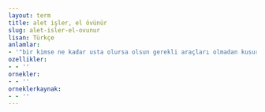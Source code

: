 ```yaml
---
layout: term
title: alet işler, el övünür
slug: alet-isler-el-ovunur
lisan: Türkçe
anlamlar:
- '"bir kimse ne kadar usta olursa olsun gerekli araçları olmadan kusursuz iş yapamaz" anlamında kullanılan bir söz'
ozellikler:
- - ''
ornekler:
- - ''
orneklerkaynak:
- - ''
---
```

